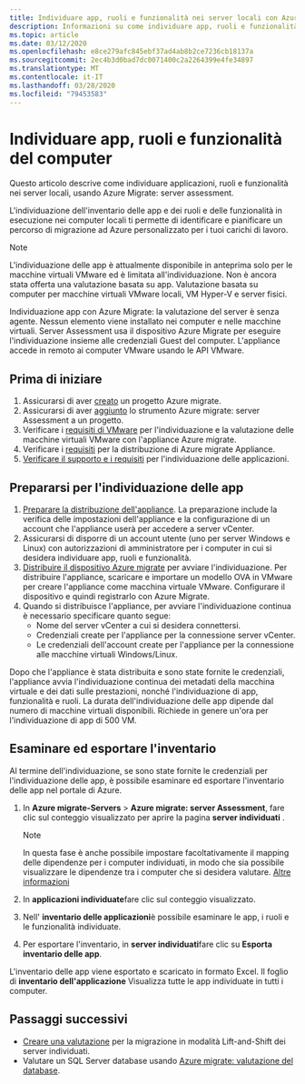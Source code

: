 ```yaml
---
title: Individuare app, ruoli e funzionalità nei server locali con Azure Migrate
description: Informazioni su come individuare app, ruoli e funzionalità nei server locali con Azure Migrate Assessment server.
ms.topic: article
ms.date: 03/12/2020
ms.openlocfilehash: e8ce279afc845ebf37ad4ab8b2ce7236cb18137a
ms.sourcegitcommit: 2ec4b3d0bad7dc0071400c2a2264399e4fe34897
ms.translationtype: MT
ms.contentlocale: it-IT
ms.lasthandoff: 03/28/2020
ms.locfileid: "79453583"
---
```

# <a name="discover-machine-apps-roles-and-features"></a>Individuare app, ruoli e funzionalità del computer

Questo articolo descrive come individuare applicazioni, ruoli e funzionalità nei server locali, usando Azure Migrate: server assessment.

L'individuazione dell'inventario delle app e dei ruoli e delle funzionalità in esecuzione nei computer locali ti permette di identificare e pianificare un percorso di migrazione ad Azure personalizzato per i tuoi carichi di lavoro.

> [!NOTE]
> L'individuazione delle app è attualmente disponibile in anteprima solo per le macchine virtuali VMware ed è limitata all'individuazione. Non è ancora stata offerta una valutazione basata su app. Valutazione basata su computer per macchine virtuali VMware locali, VM Hyper-V e server fisici.

Individuazione app con Azure Migrate: la valutazione del server è senza agente. Nessun elemento viene installato nei computer e nelle macchine virtuali. Server Assessment usa il dispositivo Azure Migrate per eseguire l'individuazione insieme alle credenziali Guest del computer. L'appliance accede in remoto ai computer VMware usando le API VMware.


## <a name="before-you-start"></a>Prima di iniziare

1. Assicurarsi di aver [creato](how-to-add-tool-first-time.md) un progetto Azure migrate.
2. Assicurarsi di aver [aggiunto](how-to-assess.md) lo strumento Azure migrate: server Assessment a un progetto.
4. Verificare i [requisiti di VMware](migrate-support-matrix-vmware.md#vmware-requirements) per l'individuazione e la valutazione delle macchine virtuali VMware con l'appliance Azure migrate.
5. Verificare i [requisiti](migrate-appliance.md) per la distribuzione di Azure migrate Appliance.
6. [Verificare il supporto e i requisiti](migrate-support-matrix-vmware.md#application-discovery) per l'individuazione delle applicazioni.

## <a name="prepare-for-app-discovery"></a>Prepararsi per l'individuazione delle app

1. [Preparare la distribuzione dell'appliance](tutorial-prepare-vmware.md). La preparazione include la verifica delle impostazioni dell'appliance e la configurazione di un account che l'appliance userà per accedere a server vCenter.
2. Assicurarsi di disporre di un account utente (uno per server Windows e Linux) con autorizzazioni di amministratore per i computer in cui si desidera individuare app, ruoli e funzionalità.
3. [Distribuire il dispositivo Azure migrate](how-to-set-up-appliance-vmware.md) per avviare l'individuazione. Per distribuire l'appliance, scaricare e importare un modello OVA in VMware per creare l'appliance come macchina virtuale VMware. Configurare il dispositivo e quindi registrarlo con Azure Migrate.
2. Quando si distribuisce l'appliance, per avviare l'individuazione continua è necessario specificare quanto segue:
    - Nome del server vCenter a cui si desidera connettersi.
    - Credenziali create per l'appliance per la connessione server vCenter.
    - Le credenziali dell'account create per l'appliance per la connessione alle macchine virtuali Windows/Linux.

Dopo che l'appliance è stata distribuita e sono state fornite le credenziali, l'appliance avvia l'individuazione continua dei metadati della macchina virtuale e dei dati sulle prestazioni, nonché l'individuazione di app, funzionalità e ruoli.  La durata dell'individuazione delle app dipende dal numero di macchine virtuali disponibili. Richiede in genere un'ora per l'individuazione di app di 500 VM.

## <a name="review-and-export-the-inventory"></a>Esaminare ed esportare l'inventario

Al termine dell'individuazione, se sono state fornite le credenziali per l'individuazione delle app, è possibile esaminare ed esportare l'inventario delle app nel portale di Azure.

1. In **Azure migrate-Servers** > **Azure migrate: server Assessment**, fare clic sul conteggio visualizzato per aprire la pagina **server individuati** .

    > [!NOTE]
    > In questa fase è anche possibile impostare facoltativamente il mapping delle dipendenze per i computer individuati, in modo che sia possibile visualizzare le dipendenze tra i computer che si desidera valutare. [Altre informazioni](how-to-create-group-machine-dependencies.md)

2. In **applicazioni individuate**fare clic sul conteggio visualizzato.
3. Nell' **inventario delle applicazioni**è possibile esaminare le app, i ruoli e le funzionalità individuate.
4. Per esportare l'inventario, in **server individuati**fare clic su **Esporta inventario delle app**.

L'inventario delle app viene esportato e scaricato in formato Excel. Il foglio di **inventario dell'applicazione** Visualizza tutte le app individuate in tutti i computer.

## <a name="next-steps"></a>Passaggi successivi

- [Creare una valutazione](how-to-create-assessment.md) per la migrazione in modalità Lift-and-Shift dei server individuati.
- Valutare un SQL Server database usando [Azure migrate: valutazione del database](https://docs.microsoft.com/sql/dma/dma-assess-sql-data-estate-to-sqldb?view=sql-server-2017).
